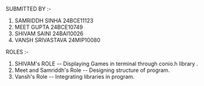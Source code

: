 SUBMITTED BY :- 
1) SAMRIDDH SINHA 24BCE11123
2) MEET GUPTA 24BCE10749
3) SHIVAM SAINI 24BAI10026
4) VANSH SRIVASTAVA 24MIP10080

ROLES :- 
1) SHIVAM's ROLE -- Displaying Games in terminal through conio.h library .
2) Meet and Samriddh's Role -- Designing structure  of program.
3) Vansh's Role -- Integrating libraries in program.

